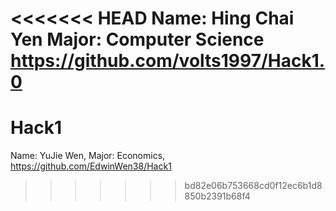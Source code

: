 <<<<<<< HEAD
Name: Hing Chai Yen
Major: Computer Science
https://github.com/volts1997/Hack1.0
=======
# Hack1
Name: YuJie Wen,
Major: Economics,
https://github.com/EdwinWen38/Hack1
>>>>>>> bd82e06b753668cd0f12ec6b1d8850b2391b68f4
